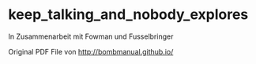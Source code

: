 # keep_talking_and_nobody_explores

In Zusammenarbeit mit Fowman und Fusselbringer


Original PDF File von http://bombmanual.github.io/
